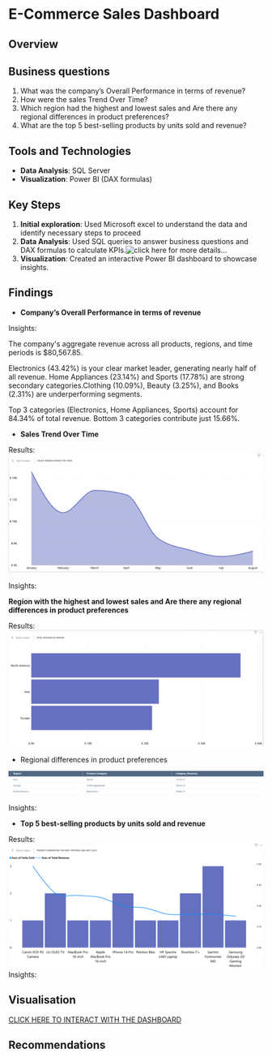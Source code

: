 # E-Commerce Sales Dashboard

## Overview

## Business questions
1.	What was the company’s Overall Performance in terms of revenue?
2.	How were the sales Trend  Over Time?
3.	Which region had the highest and lowest sales and Are there any regional differences in product preferences?
4.	What are the top 5 best-selling products by units sold and revenue?

## Tools and Technologies
- **Data Analysis**: SQL Server 
- **Visualization**: Power BI (DAX formulas)


## Key Steps
1. **Initial exploration**: Used Microsoft excel to understand the data and identify necessary steps to proceed 
1. **Data Analysis**: Used SQL queries to answer business questions and DAX formulas to calculate KPIs.![click here for more details...](scripts/)
2. **Visualization**: Created an interactive Power BI dashboard to showcase insights.


## Findings
- **Company’s Overall Performance in terms of revenue**

Insights:

The company's aggregate revenue across all products, regions, and time periods is $80,567.85.

Electronics (43.42%) is your clear market leader, generating nearly half of all revenue. Home Appliances (23.14%) and Sports (17.78%) are strong secondary categories.Clothing (10.09%), Beauty (3.25%), and Books (2.31%) are underperforming segments.

Top 3 categories (Electronics, Home Appliances, Sports) account for 84.34% of total revenue. Bottom 3 categories contribute just 15.66%.


- **Sales Trend Over Time**

Results:
![image alt](https://github.com/KelvinOwusu07/Data-Analyst-Portfolio/blob/3178c6b51f59b24ab7e44e58f1fe108aa7dd6a9e/Online_shop_sales/visuals/Untitled%20-%20Power%20BI%20Desktop%2020_03_2025%205_50_33%20pm.png)

Insights:

**Region with the highest and lowest sales and Are there any regional differences in product preferences**

Results:
![image alt](https://github.com/KelvinOwusu07/Data-Analyst-Portfolio/blob/096c914f09f502174171f721b96ad2669c928d22/Online_shop_sales/visuals/Untitled%20-%20Power%20BI%20Desktop%2020_03_2025%206_21_47%20pm.png)






- Regional differences in product preferences




![image alt](https://github.com/KelvinOwusu07/Data-Analyst-Portfolio/blob/c3f1d8a769df4af93cde41b840505ff9d8890a55/Online_shop_sales/visuals/pres.png
)

Insights:

- **Top 5 best-selling products by units sold and revenue**

Results:
![image alt](https://github.com/KelvinOwusu07/Data-Analyst-Portfolio/blob/71c8f34f6eadd11f43dcd23f9880eca43e358f7d/Online_shop_sales/visuals/unit%20revenue.png)
Insights:


## Visualisation


[CLICK HERE TO INTERACT WITH THE DASHBOARD](https://app.fabric.microsoft.com/view?r=eyJrIjoiMmI2ZWMxODMtMGZhYi00MWU1LWIxZDctNGVlNDYwNmZkMTk0IiwidCI6ImUwMmQxZTM1LWZmYjYtNGY0My1hZWVhLWFjNzlhZTBmM2M1ZSJ9)

## Recommendations 


